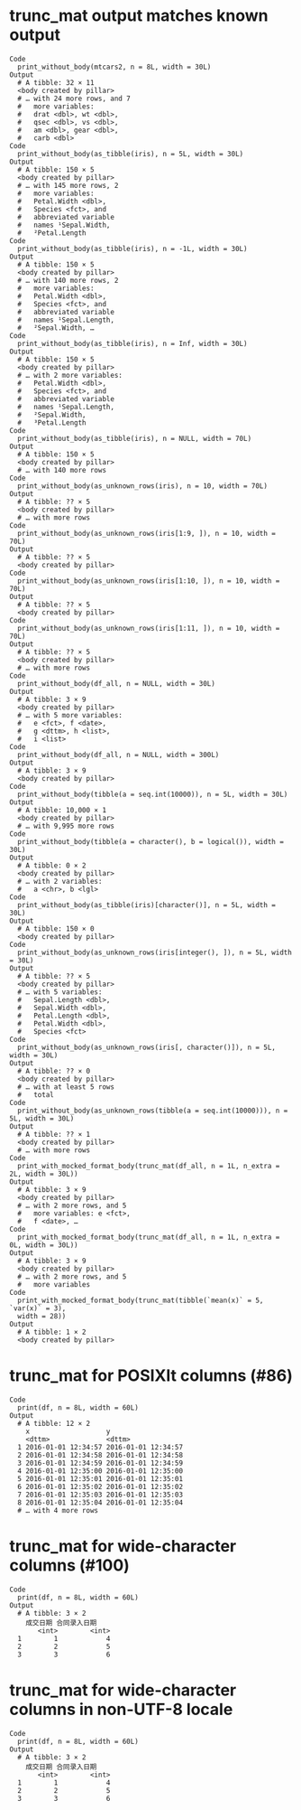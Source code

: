 # trunc_mat output matches known output

    Code
      print_without_body(mtcars2, n = 8L, width = 30L)
    Output
      # A tibble: 32 × 11
      <body created by pillar>
      # … with 24 more rows, and 7
      #   more variables:
      #   drat <dbl>, wt <dbl>,
      #   qsec <dbl>, vs <dbl>,
      #   am <dbl>, gear <dbl>,
      #   carb <dbl>
    Code
      print_without_body(as_tibble(iris), n = 5L, width = 30L)
    Output
      # A tibble: 150 × 5
      <body created by pillar>
      # … with 145 more rows, 2
      #   more variables:
      #   Petal.Width <dbl>,
      #   Species <fct>, and
      #   abbreviated variable
      #   names ¹​Sepal.Width,
      #   ²​Petal.Length
    Code
      print_without_body(as_tibble(iris), n = -1L, width = 30L)
    Output
      # A tibble: 150 × 5
      <body created by pillar>
      # … with 140 more rows, 2
      #   more variables:
      #   Petal.Width <dbl>,
      #   Species <fct>, and
      #   abbreviated variable
      #   names ¹​Sepal.Length,
      #   ²​Sepal.Width, …
    Code
      print_without_body(as_tibble(iris), n = Inf, width = 30L)
    Output
      # A tibble: 150 × 5
      <body created by pillar>
      # … with 2 more variables:
      #   Petal.Width <dbl>,
      #   Species <fct>, and
      #   abbreviated variable
      #   names ¹​Sepal.Length,
      #   ²​Sepal.Width,
      #   ³​Petal.Length
    Code
      print_without_body(as_tibble(iris), n = NULL, width = 70L)
    Output
      # A tibble: 150 × 5
      <body created by pillar>
      # … with 140 more rows
    Code
      print_without_body(as_unknown_rows(iris), n = 10, width = 70L)
    Output
      # A tibble: ?? × 5
      <body created by pillar>
      # … with more rows
    Code
      print_without_body(as_unknown_rows(iris[1:9, ]), n = 10, width = 70L)
    Output
      # A tibble: ?? × 5
      <body created by pillar>
    Code
      print_without_body(as_unknown_rows(iris[1:10, ]), n = 10, width = 70L)
    Output
      # A tibble: ?? × 5
      <body created by pillar>
    Code
      print_without_body(as_unknown_rows(iris[1:11, ]), n = 10, width = 70L)
    Output
      # A tibble: ?? × 5
      <body created by pillar>
      # … with more rows
    Code
      print_without_body(df_all, n = NULL, width = 30L)
    Output
      # A tibble: 3 × 9
      <body created by pillar>
      # … with 5 more variables:
      #   e <fct>, f <date>,
      #   g <dttm>, h <list>,
      #   i <list>
    Code
      print_without_body(df_all, n = NULL, width = 300L)
    Output
      # A tibble: 3 × 9
      <body created by pillar>
    Code
      print_without_body(tibble(a = seq.int(10000)), n = 5L, width = 30L)
    Output
      # A tibble: 10,000 × 1
      <body created by pillar>
      # … with 9,995 more rows
    Code
      print_without_body(tibble(a = character(), b = logical()), width = 30L)
    Output
      # A tibble: 0 × 2
      <body created by pillar>
      # … with 2 variables:
      #   a <chr>, b <lgl>
    Code
      print_without_body(as_tibble(iris)[character()], n = 5L, width = 30L)
    Output
      # A tibble: 150 × 0
      <body created by pillar>
    Code
      print_without_body(as_unknown_rows(iris[integer(), ]), n = 5L, width = 30L)
    Output
      # A tibble: ?? × 5
      <body created by pillar>
      # … with 5 variables:
      #   Sepal.Length <dbl>,
      #   Sepal.Width <dbl>,
      #   Petal.Length <dbl>,
      #   Petal.Width <dbl>,
      #   Species <fct>
    Code
      print_without_body(as_unknown_rows(iris[, character()]), n = 5L, width = 30L)
    Output
      # A tibble: ?? × 0
      <body created by pillar>
      # … with at least 5 rows
      #   total
    Code
      print_without_body(as_unknown_rows(tibble(a = seq.int(10000))), n = 5L, width = 30L)
    Output
      # A tibble: ?? × 1
      <body created by pillar>
      # … with more rows
    Code
      print_with_mocked_format_body(trunc_mat(df_all, n = 1L, n_extra = 2L, width = 30L))
    Output
      # A tibble: 3 × 9
      <body created by pillar>
      # … with 2 more rows, and 5
      #   more variables: e <fct>,
      #   f <date>, …
    Code
      print_with_mocked_format_body(trunc_mat(df_all, n = 1L, n_extra = 0L, width = 30L))
    Output
      # A tibble: 3 × 9
      <body created by pillar>
      # … with 2 more rows, and 5
      #   more variables
    Code
      print_with_mocked_format_body(trunc_mat(tibble(`mean(x)` = 5, `var(x)` = 3),
      width = 28))
    Output
      # A tibble: 1 × 2
      <body created by pillar>

# trunc_mat for POSIXlt columns (#86)

    Code
      print(df, n = 8L, width = 60L)
    Output
      # A tibble: 12 × 2
        x                   y                  
        <dttm>              <dttm>             
      1 2016-01-01 12:34:57 2016-01-01 12:34:57
      2 2016-01-01 12:34:58 2016-01-01 12:34:58
      3 2016-01-01 12:34:59 2016-01-01 12:34:59
      4 2016-01-01 12:35:00 2016-01-01 12:35:00
      5 2016-01-01 12:35:01 2016-01-01 12:35:01
      6 2016-01-01 12:35:02 2016-01-01 12:35:02
      7 2016-01-01 12:35:03 2016-01-01 12:35:03
      8 2016-01-01 12:35:04 2016-01-01 12:35:04
      # … with 4 more rows

# trunc_mat for wide-character columns (#100)

    Code
      print(df, n = 8L, width = 60L)
    Output
      # A tibble: 3 × 2
        成交日期 合同录入日期
           <int>        <int>
      1        1            4
      2        2            5
      3        3            6

# trunc_mat for wide-character columns in non-UTF-8 locale

    Code
      print(df, n = 8L, width = 60L)
    Output
      # A tibble: 3 × 2
        成交日期 合同录入日期
           <int>        <int>
      1        1            4
      2        2            5
      3        3            6

